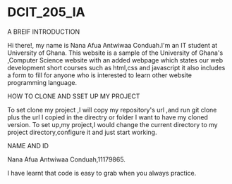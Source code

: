 # DCIT_205_IA
A BREIF INTRODUCTION
 
Hi there!, my name is Nana Afua Antwiwaa Conduah.I'm an IT student at University of Ghana.
This website is a sample of the University of Ghana's ,Computer Science website with an added webpage which states our  web development short courses such as html,css and javascript it also includes a form to fill for anyone who is interested to learn other website programming language.
 
 HOW TO CLONE AND SSET UP MY PROJECT

To set clone my project ,I will copy my repository's url ,and run git clone plus the url I copied in the directry or folder I want to have my cloned version.
To set up,my project,I would change the current directory to my project directory,configure it and just start working.

NAME AND ID

Nana Afua Antwiwaa Conduah,11179865.



I have learnt that code is easy to grab when you always practice.
 